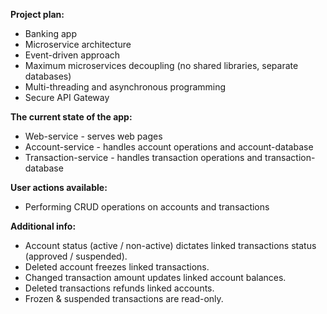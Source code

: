 **Project plan:**<br>

- Banking app <br>
- Microservice architecture <br>
- Event-driven approach <br>
- Maximum microservices decoupling (no shared libraries, separate databases)
- Multi-threading and asynchronous programming <br>
- Secure API Gateway <br>

**The current state of the app:**<br>

- Web-service - serves web pages <br>
- Account-service - handles account operations and account-database <br>
- Transaction-service - handles transaction operations and transaction-database <br>

**User actions available:** <br>

- Performing CRUD operations on accounts and transactions

**Additional info:**

- Account status (active / non-active) dictates linked transactions status (approved / suspended). <br>
- Deleted account freezes linked transactions. <br>
- Changed transaction amount updates linked account balances. <br>
- Deleted transactions refunds linked accounts. <br>
- Frozen & suspended transactions are read-only. <br>